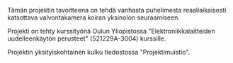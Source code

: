 Tämän projektin tavoitteena on tehdä vanhasta puhelimesta reaaliaikaisesti katsottava valvontakamera koiran yksinolon seuraamiseen.

Projekti on tehty kurssityönä Oulun Yliopistossa "Elektroniikkalaitteiden uudelleenkäytön perusteet" (521229A-3004) kurssille.

Projektin yksityiskohtainen kulku tiedostossa "Projektimuistio".

